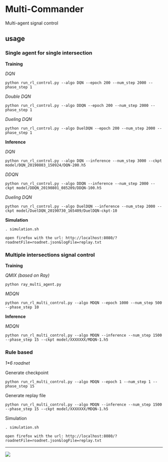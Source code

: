 # Multi-Commander
Multi-agent signal control

## usage
### Single agent for single intersection
**Training**

*DQN*
```
python run_rl_control.py --algo DQN --epoch 200 --num_step 2000 --phase_step 1
```
*Double DQN*
```
python run_rl_control.py --algo DDQN --epoch 200 --num_step 2000 --phase_step 1
```
*Dueling DQN*
```
python run_rl_control.py --algo DuelDQN --epoch 200 --num_step 2000 --phase_step 1
```

**Inference**

*DQN*
```
python run_rl_control.py --algo DQN --inference --num_step 3000 --ckpt model/DQN_20190803_150924/DQN-200.h5
```
*DDQN*
```
python run_rl_control.py --algo DDQN --inference --num_step 2000 --ckpt model/DDQN_20190801_085209/DDQN-100.h5
```
*Dueling DQN*
```
python run_rl_control.py --algo DuelDQN --inference --num_step 2000 --ckpt model/DuelDQN_20190730_165409/DuelDQN-ckpt-10
```

**Simulation**
```
. simulation.sh

open firefox with the url: http://localhost:8080/?roadnetFile=roadnet.json&logFile=replay.txt
```


### Multiple intersections signal control

**Training**

*QMIX (based on Ray)*
```
python ray_multi_agent.py
```

*MDQN*
```
python run_rl_multi_control.py --algo MDQN --epoch 1000 --num_step 500 --phase_step 10
```

**Inference**

*MDQN*
```
python run_rl_multi_control.py --algo MDQN --inference --num_step 1500 --phase_step 15 --ckpt model/XXXXXXX/MDQN-1.h5
```


### Rule based
*1\*6 roadnet*

Generate checkpoint
```
python run_rl_multi_control.py --algo MDQN --epoch 1 --num_step 1 --phase_step 15
```

Generate replay file
```
python run_rl_multi_control.py --algo MDQN --inference --num_step 1500 --phase_step 15 --ckpt model/XXXXXXX/MDQN-1.h5
```

Simulation
```
. simulation.sh

open firefox with the url: http://localhost:8080/?roadnetFile=roadnet.json&logFile=replay.txt
```


---

<img src=demos/1_6_700/demo_1_6.gif />